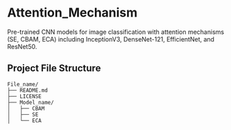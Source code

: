 # Attention_Mechanism
Pre-trained CNN models for image classification with attention mechanisms (SE, CBAM, ECA) including InceptionV3, DenseNet-121, EfficientNet, and ResNet50.

## Project File Structure

```
File_name/
├── README.md
├── LICENSE
├── Model_name/
│   ├── CBAM
│   ├── SE
│   └── ECA
```


